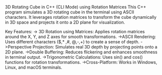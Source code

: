 3D Rotating Cube in C++ (CLI Mode) using Rotation Matrices
This C++ program simulates a 3D rotating cube in the terminal using ASCII characters. It leverages rotation matrices to transform the cube dynamically in 3D space and projects it onto a 2D plane for visualization.

Key Features:
 -> 3D Rotation using Matrices: Applies rotation matrices around the X, Y, and Z axes for smooth transformations.
 ->ASCII Rendering: Uses different characters ($,* ,#, @,-,+) to create a sense of depth.
 ->Perspective Projection: Simulates real 3D depth by projecting points onto a 2D plane.
 ->Double Buffering: Reduces flickering and enhances smoothness in terminal output.
 ->Trigonometric Calculations: Uses sin() and cos() functions for rotation transformations.
 ->Cross-Platform: Works in Windows, Linux, and macOS terminals.
